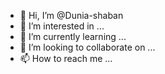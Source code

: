 - 👋 Hi, I’m @Dunia-shaban
- 👀 I’m interested in ...
- 🌱 I’m currently learning ...
- 💞️ I’m looking to collaborate on ...
- 📫 How to reach me ...

<!---
Dunia-shaban/Dunia-shaban is a ✨ special ✨ repository because its `README.md` (this file) appears on your GitHub profile.
You can click the Preview link to take a look at your changes.
--->
